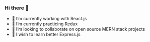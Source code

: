 ### Hi there 👋

- 🔭 I’m currently working with React.js
- 🌱 I’m currently practicing Redux
- 👯 I’m looking to collaborate on open source MERN stack projects
- 🤞 I wish to learn better Express.js
